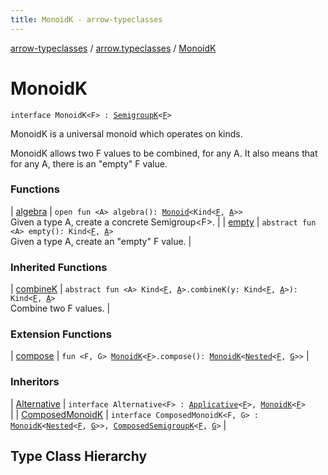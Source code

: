 ```yaml
---
title: MonoidK - arrow-typeclasses
---
```


[arrow-typeclasses](../../index.html) / [arrow.typeclasses](../index.html) / [MonoidK](./index.html)

# MonoidK

`interface MonoidK<F> : `[`SemigroupK`](../-semigroup-k/index.html)`<`[`F`](index.html#F)`>`



MonoidK is a universal monoid which operates on kinds.

MonoidK allows two F values to be combined, for any A. It also means that for any A, there
is an "empty" F value.

### Functions

| [algebra](algebra.html) | `open fun <A> algebra(): `[`Monoid`](../-monoid/index.html)`<Kind<`[`F`](index.html#F)`, `[`A`](algebra.html#A)`>>`<br>Given a type A, create a concrete Semigroup&lt;F&gt;. |
| [empty](empty.html) | `abstract fun <A> empty(): Kind<`[`F`](index.html#F)`, `[`A`](empty.html#A)`>`<br>Given a type A, create an "empty" F value. |

### Inherited Functions

| [combineK](../-semigroup-k/combine-k.html) | `abstract fun <A> Kind<`[`F`](../-semigroup-k/index.html#F)`, `[`A`](../-semigroup-k/combine-k.html#A)`>.combineK(y: Kind<`[`F`](../-semigroup-k/index.html#F)`, `[`A`](../-semigroup-k/combine-k.html#A)`>): Kind<`[`F`](../-semigroup-k/index.html#F)`, `[`A`](../-semigroup-k/combine-k.html#A)`>`<br>Combine two F values. |

### Extension Functions

| [compose](../compose.html) | `fun <F, G> `[`MonoidK`](./index.html)`<`[`F`](../compose.html#F)`>.compose(): `[`MonoidK`](./index.html)`<`[`Nested`](../-nested.html)`<`[`F`](../compose.html#F)`, `[`G`](../compose.html#G)`>>` |

### Inheritors

| [Alternative](../-alternative.html) | `interface Alternative<F> : `[`Applicative`](../-applicative/index.html)`<`[`F`](../-alternative.html#F)`>, `[`MonoidK`](./index.html)`<`[`F`](../-alternative.html#F)`>`<br> |
| [ComposedMonoidK](../-composed-monoid-k/index.html) | `interface ComposedMonoidK<F, G> : `[`MonoidK`](./index.html)`<`[`Nested`](../-nested.html)`<`[`F`](../-composed-monoid-k/index.html#F)`, `[`G`](../-composed-monoid-k/index.html#G)`>>, `[`ComposedSemigroupK`](../-composed-semigroup-k/index.html)`<`[`F`](../-composed-monoid-k/index.html#F)`, `[`G`](../-composed-monoid-k/index.html#G)`>` |




## Type Class Hierarchy

<canvas id="arrow.typeclasses-hierarchy-diagram"></canvas>
<script>
  drawNomNomlDiagram('arrow.typeclasses-hierarchy-diagram', 'arrow.typeclasses-diagram.nomnol')
</script>

